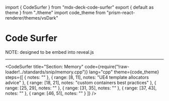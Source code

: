 import { CodeSurfer } from "mdx-deck-code-surfer"
export { default as theme } from "./theme"
import code_theme from "prism-react-renderer/themes/vsDark"

# Code Surfer

NOTE: designed to be embed into reveal.js

---
<CodeSurfer
  title="Section: Memory"
  code={require("!raw-loader!../standards/snip/memory.cpp")}
  lang="cpp"
  theme={code_theme}
  steps={[
    { notes: "" },
    { range: [8, 11], notes: "UE4 template allocators advice" },
    { range: [18, 21], notes: "custom containers best practices" },
    { range: [25, 29], notes: "" },
    { range: [31, 35], notes: "" },
    { range: [37, 43], notes: "" },
    { range: [46, 51], notes: "" }
  ]}
/>

